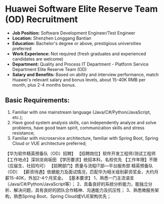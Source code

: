 # Huawei Software Elite Reserve Team (OD) Recruitment

- **Job Position:** Software Development Engineer/Test Engineer
- **Location:** Shenzhen Longgang Bantian
- **Education:** Bachelor's degree or above, prestigious universities preferred
- **Work Experience:** Not required (fresh graduates and experienced candidates are welcome)
- **Department:** Quality and Process IT Department - Platform Service Department Elite Reserve Team (OD)
- **Salary and Benefits:** Based on ability and interview performance, match Huawei's relevant salary and bonus levels, about 15-40K RMB per month, plus 2-4 months bonus.

## Basic Requirements:

1. Familiar with one mainstream language (Java/C#/Python/JavaScript, etc.);
2. Have good system analysis skills, can independently analyze and solve problems, have good team spirit, communication skills and stress resistance;
3. Familiar with microservice architecture, familiar with Spring Boot, Spring Cloud or VUE architecture preferred;

【华为软件精英预备队（OD）招聘】
【招聘岗位】软件开发工程师/测试工程师
【工作地点】深圳龙岗坂田
【学历要求】统招本科，名校优先
【工作年限】不限（应届生、社招均可）
【招聘部门】质量与流程IT部—平台服务部 精英预备队（OD）
【薪资待遇】依据能力及面试情况，匹配华为相关级别薪资奖金，大约月薪15-40K，外加2-4个月奖金。
【基本要求】
1、熟悉一门主流语言（Java/C#/Python/JavaScript等）；
2、具备良好的系统分析能力，能独立分析、解决问题，具有良好的团队合作精神、沟通能力及抗压性；
3、熟悉微服务架构，熟悉Spring Boot、Spring Cloud或VUE架构优先；
